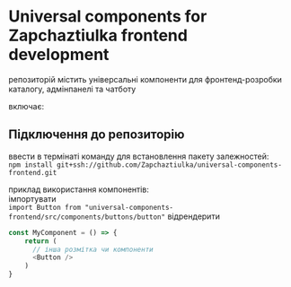 # Universal components for Zapchaztiulka frontend development

репозиторій містить універсальні компоненти для фронтенд-розробки каталогу, адмінпанелі та чатботу

включає:


## Підключення до репозиторію

ввести в термінаті команду для встановлення пакету залежностей:  
```npm install git+ssh://github.com/Zapchaztiulka/universal-components-frontend.git```  


приклад використання компонентів:  
імпортувати  
```import Button from "universal-components-frontend/src/components/buttons/button"```
відрендерити  
```javascript
const MyComponent = () => {
    return (
      // інша розмітка чи компоненти
      <Button />
    )
}